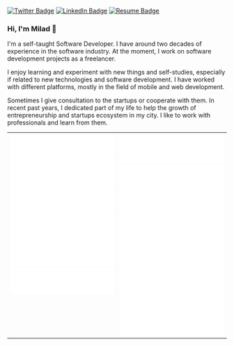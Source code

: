 
[![Twitter Badge](https://img.shields.io/badge/Twitter-Profile-informational?style=flat&logo=twitter&logoColor=white&color=1CA2F1)](https://twitter.com/nekofar)
[![LinkedIn Badge](https://img.shields.io/badge/LinkedIn-Profile-informational?style=flat&logo=linkedin&logoColor=white&color=0D76A8)](https://www.linkedin.com/in/nekofar/)
[![Resume Badge](https://img.shields.io/badge/CV-Resume-informational?style=flat&logo=book&logoColor=white&color=important)](https://github.com/nekofar/resume)

### Hi, I'm Milad 👋

I'm a self-taught Software Developer. I have around two decades of experience in the software industry. At the moment, I work on software development projects as a freelancer.

I enjoy learning and experiment with new things and self-studies, especially if related to new technologies and software development. I have worked with different platforms, mostly in the field of mobile and web development.

Sometimes I give consultation to the startups or cooperate with them. In recent past years, I dedicated part of my life to help the growth of entrepreneurship and startups ecosystem in my city. I like to work with professionals and learn from them. 

<table cellspacing="0" cellpadding="0" style="border-collapse: collapse; border: none;">
  <tbody>
    <tr style="border: none;">
      <td width="50%" style="border: none; vertical-align: top;">
        <img src="https://github.com/nekofar/nekofar/blob/master/assets/header.svg">
        <img src="https://github.com/nekofar/nekofar/blob/master/assets/repositories.svg">
        <img src="https://github.com/nekofar/nekofar/blob/master/assets/posts.svg">
        <img src="https://github.com/nekofar/nekofar/blob/master/assets/languages.svg">
        <!-- img src="https://github.com/nekofar/nekofar/blob/master/assets/topics.svg" -->
        <img src="https://github.com/nekofar/nekofar/blob/master/assets/followup.svg">
        <!-- img src="https://github.com/nekofar/nekofar/blob/master/assets/reactions.svg" -->
      </td>
      <td width="50%" style="border: none; vertical-align: top;">
        <img src="https://github.com/nekofar/nekofar/blob/master/assets/activity-community.svg">
        <!-- img src="https://github.com/nekofar/nekofar/blob/master/assets/stackoverflow.svg" -->
        <img src="https://github.com/nekofar/nekofar/blob/master/assets/achievements.svg">
      </td>
    </tr>
  </tbody>
</table>

